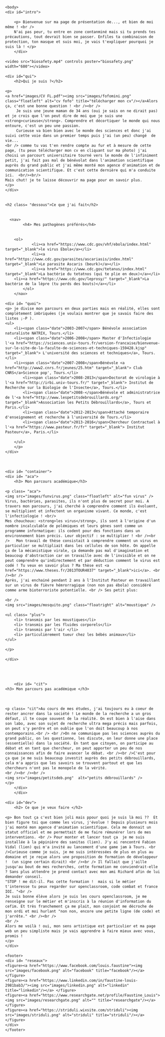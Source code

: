 
<html>
			<meta charset="utf-8"/>
			<link rel="stylesheet" href="style.css" />
	

	<body>
	<div id="intro">
	
		<p> Bienvenue sur ma page de présentation de..., et bien de moi même ! <br />
		N'ai pas peur, tu entre en zone contanminé mais si tu prends tes précautions, tout devrait bien se passer. Enfiles ta combinaison de protection, ton masque et suis moi, je vais t'expliquer pourquoi je suis là ! </p>
		</div>
		
	<video src="biosafety.mp4" controls poster="biosafety.png" width="600"></video>
	
	<div id="qui">	
		<h2>Qui je suis ?</h2>

	<p>
	<a href="images/CV FL.pdf"><img src="images/fofomini.png" class="floatleft" alt="cv fofo" title="télécharger mon cv"/></a>Alors ça, c'est une bonne question ! <br /><br />
		 Je suis une jeune maman de 34 ans (oui je sais on ne dirait pas) et je crois que l'on peut dire de moi que je suis une <strong>curieuse</strong>. Comprendre et décortiquer le monde qui nous entoure, c'est un peu une passion. 
		 Curieuse va bien bien avec le monde des sciences et donc j'ai suivi cette voie dans un premier temps puis j'ai (un peu) changé  de vie... 
	<br /> comme tu vas t'en rendre compte au fur et à mesure de cette page, (tu peux télécharger mon cv en cliquant sur ma photo) j'ai choisi un parcourt universitaire tourné vers le monde de l'infiniment petit, j'ai fait pas mal de bénévolat dans l'animation scientifique auprès du grand public et j'ai même monté mon agence d'animation et de communication scientifique. Et c'est cette dernière qui m'a conduite ici.  <br/><br/>
	Mais chut! je te laisse découvrir ma page pour en savoir plus.
	</p>
	</div>	
	
	
	<h2 class= "dessous">Ce que j'ai fait</h2>
	
	
	  <nav>
            <h4> Mes pathogènes préférés</h4>
	    
	    
	    <ol>
                <li><a href="https://www.cdc.gov/vhf/ebola/index.html" target="_blank">le virus Ebola</a></li>
                <li><a href="https://www.cdc.gov/parasites/ascariasis/index.html" target="_blank">Le parasite Ascaris (beurk)</a></li>
                <li><a href="https://www.cdc.gov/tetanus/index.html" target="_blank">La bactérie du tetatnos (qui te plie en deux)</a></li>
		<li><a href="https://www.cdc.gov/leprosy/" target="_blank">La bactérie de la lèpre (tu perds des bouts)</a></li>
            </ol>
        </nav>
	
	<div id= "quoi">
	<p> je divise mon parcours en deux parties mais en réalité, elles sont complètement imbriquées (je voulais montrer que je savais faire des listes ;-P ). 
	<ul>
		<li><span class="date">2003-2007</span> Bénévole association naturaliste NATRIX, Tours.</li>
		<li><span class="date">2006-2008</span> Master d'Infectiologie l'<a href="https://sciences.univ-tours.fr/version-francaise/bienvenue-sur-le-site-de-la-faculte-de-sciences-et-techniques-159428.kjsp" target="_blank"> L'université des sciences et techniques</a>, Tours.</li>
		<li><span class="date">2007-2008</span>Bénévole <a href="http://www2.cnrs.fr/jeunes/25.htm" target="_blank"> Club CNRS</a>Science pop', Tours.</li>
			<li><span class="date">2008-2013</span>Doctorat de virologie à l'<a href="http://irbi.univ-tours.fr/" target="_blank"> Institut de Recherche sur la Biologie de l'Insecte</a>, Tours.</li>
			<li><span class="date">2008-</span>Bénévole et administratrice de l'<a href="http://www.lespetitsdebrouillards.org/" target="_blank">Association les Petits Débrouillards</a>, Tours et Paris.</li>
			<li><span class="date">2012-2013</span>Attaché temporaire d'enseignement et recherche à l'université de Tours.</li>
			<li><span class="date">2013-2016</span>Chercheur Contractuel à l'<a href="https://www.pasteur.fr/fr" target="_blank"> Institut Pasteur</a>, Paris.</li>
			
		</ul>
		</p>
	</div>
	
	
	
	<div id= "container">
	<div id= "aca">	
		<h3> Mon parcours académique</h3>
		
	<p class= "aca"> 
	<img src="images/funvirus.png" class="floatleft" alt="fun virus" />
	Virus, bactéries, parasites, ils n'ont plus de secret pour moi. A travers mon parcours, j'ai cherché à comprendre comment ils évoluent, se multiplient et infectent un organisme vivant. Ce monde, c'est l'infectiologie ! <br/>
	Mes chouchoux: <strong>les virus</strong>, ils sont à l'origine d'un nombre incalculable de polémiques et leurs gènes sont comme un programme informatique: ils codent pour des fonctions dans un environnement bien précis. Leur objectif : se multiplier ! <br /><br />   Mon travail de thèse consistait à comprendre comment un virus en particulier se multipliait dans les cellules de son hôte. On appelle ça de la mécanistique virale, ça demande pas mal d'imagination et beaucoup d'abstraction car on travaille avec de l'invisible et on ne peut comprendre qu'indirectement et par déduction comment le virus est codé ! Tu veux en savoir plus ? Ma thèse est <a href="https://www.theses.fr/2013TOUR4037" target="_blank">ici</a>. <br /><br />
	Après, j'ai enchainé pendant 2 ans à l'Institut Pasteur en travaillant sur un virus de fièvre hémrorragique (non non pas ébola) considéré comme arme bioterroriste potentielle. <br /> Ses petit plus:
	
	<br />
	<img src="images/mosquito.png" class="floatright" alt="moustique" />
	
	<ul class= "plus">
		<li> transmis par les moustiques</li>
		<li> transmis par les fluides corporels</li>
		<li> transmis par l'air </li>
		<li> particulièrement tueur chez les bébés animaux</li>
	</ul>
	
	</p>

	</div>
	
	
	
	
		<div id= "cit">
	<h3> Mon parcours pas académique </h3>
	
	
		
	<p class= "cit">Au cours de mes études, j'ai toujours eu à coeur de rester ancrer dans la société ! Le monde de la recherche a un gros défaut, il te coupe souvent de la réalité. On est bien à l'aise dans son labo, avec son sujet de recherche ultra mega précis mais parfois, on peut s'y perdre et on oublie que l'on doit beaucoup à nos contemporains.<br /> <br />On ne communique pas les sciences auprès du grand public, on les questionne, les discute, on leur donne une place (essentielle) dans la société. En tant que citoyen, on participe au débat et en tant que chercheur, on peut apporter un peu de nos connaissances afin de faire avancer le débat. <br /><br />C'est pour ça que je me suis beaucoup investit auprès des petits débrouillards, cela m'a appris que les savoirs se trouvent partout et que les chercheurs n'ont pas le monopole de la vérité.
	<br /><br /><br />
	<img src="images/petitsdeb.png"  alt="petits débrouillards" />
	</p>
		</div>
		</div>
		
	<div id="dev">	
		<h2> Ce que je veux faire </h2>

	<p> Bon tout ça c'est bien joli mais ppour quoi je suis là moi ??  Et bien figure toi que comme les virus, j'évolue ! Depuis plusieurs mois j'ai monté mon agence d'animation scientifique. Cela me donnait un statut officiel et me permettait de me faire rémunérer lors de mes interventions. <br /> Pour monter et lancer tout ça  je me suis installée à la pépinière des sanitas (lien). J'y ai rencontré Fabien Vidal (lien) qui m'a invité au lancement d'une game jam à Tours. <br />Curieuse comme je suis, je me suis intéressées de plus en plus au domaine et je reçue alors une proposition de formation de développeur !  (un signe certain dirait) <br /><br /> Il fallait que j'aille jusqu'au bout de mes recherches, cette formation me conviendrait-elle ? Sans plus attendre je prend contact avec mon ami Richard afin de lui demander conseil. 
	"STOP ! me dit-il. Pas cette formation !  mais si le métier t'interesse tu peux regarder sur openclassroom, code combat et france IOI. "<br />
	Je suis bonne élève alors je suis les cours openclassroom, je me renseigne sur le métier et m'inscris à la réunion d'information du cefim. Et très franchement ça me plait, mon conjoint me décroche de mon ordi et moi hurlant "non non, encore une petite ligne (de code) et j'arrête." <br /><br />
	<br />
	Alors me voilà ! oui, mon sens artistique est particulier et ma page web un peu simpliste mais je vais apprendre à faire mieux avec vous, promis !
	</p>
	</div>	

	<footer>
	<div id= "reseaux">
	<figure><a href="https://www.facebook.com/louis.faustine"><img src="images/facebook.png" alt="facebook" title="facebook"/></a> </figure>
	<figure><a href="https://www.linkedin.com/in/faustine-louis-2981bab3/"><img src="images/linkedin.png" alt="linkedin" title="linkedin"/></a> </figure>
	<figure><a href="https://www.researchgate.net/profile/Faustine_Louis"><img src="images/researchgate.png" alt="" title="researchgate"/></a></figure> 
	<figure><a href="https://striduli.wixsite.com/striduli"><img src="images/striduli.png" alt="striduli" title="striduli"/></a> 		</figure>				
	</div>	
	</footer>
	
</body>
</html>
